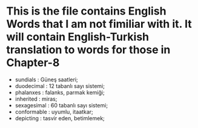 # This is the file contains English Words that I am not fimiliar with it. It will contain English-Turkish translation to words for those in Chapter-8

- sundials : Güneş saatleri;
- duodecimal : 12 tabanlı sayı sistemi;
- phalanxes : falanks, parmak kemiği;
- inherited : miras; 
- sexagesimal : 60 tabanlı sayı sistemi;
- conformable : uyumlu, itaatkar;
- depicting : tasvir eden, betimlemek;